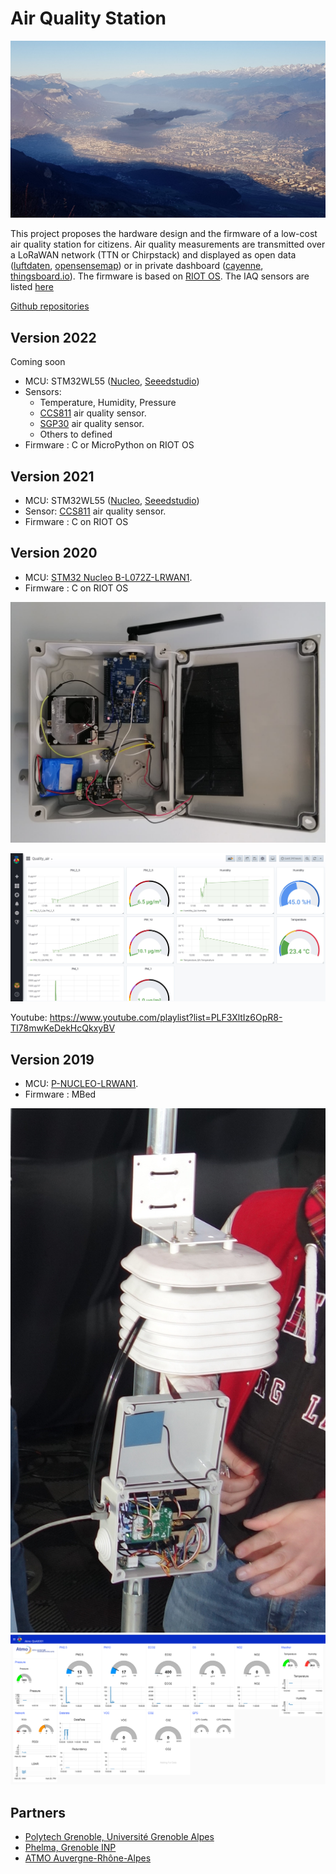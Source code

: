 # Air Quality Station

![Fire at Grenoble 20-11-2021](images/FEpQweSWUAI8UEH.jpg)

This project proposes the hardware design and the firmware of a low-cost air quality station for citizens.
Air quality measurements are transmitted over a LoRaWAN network (TTN or Chirpstack) and displayed as open data ([luftdaten](https://luftdaten.info/), [opensensemap](https://opensensemap.org/)) or in private dashboard ([cayenne](https://accounts.mydevices.com), [thingsboard.io](https://thingsboard.io/)).
The firmware is based on [RIOT OS](https://riot-os.org/).
The IAQ sensors are listed [here](./sensors.md)

[Github repositories](https://github.com/airqualitystation)

## Version 2022
Coming soon
* MCU: STM32WL55 ([Nucleo](https://www.st.com/en/evaluation-tools/nucleo-wl55jc.html), [Seeedstudio](https://wiki.seeedstudio.com/LoRa_E5_Dev_Board/))
* Sensors:
  * Temperature, Humidity, Pressure
  * [CCS811](https://github.com/airqualitystation/firmware/blob/master/ccs811.md) air quality sensor.
  * [SGP30](https://wiki.seeedstudio.com/Grove-VOC_and_eCO2_Gas_Sensor-SGP30/) air quality sensor.
  * Others to defined
* Firmware : C or MicroPython on RIOT OS

## Version 2021
* MCU: STM32WL55 ([Nucleo](https://www.st.com/en/evaluation-tools/nucleo-wl55jc.html), [Seeedstudio](https://wiki.seeedstudio.com/LoRa_E5_Dev_Board/))
* Sensor: [CCS811](https://github.com/airqualitystation/firmware/blob/master/ccs811.md) air quality sensor.
* Firmware : C on RIOT OS

## Version 2020

* MCU: [STM32 Nucleo B-L072Z-LRWAN1](https://www.st.com/en/evaluation-tools/b-l072z-lrwan1.html).
* Firmware : C on RIOT OS

![Air Quality Polytech Project Station](images/Station_meteo)

![Air Quality Polytech Project Grafana](images/Projet_Qualite_Air_Grafana_Dashboard.JPG)

Youtube: https://www.youtube.com/playlist?list=PLF3XltIz6OpR8-TI78mwKeDekHcQkxyBV

## Version 2019

* MCU: [P-NUCLEO-LRWAN1](https://www.st.com/en/evaluation-tools/p-nucleo-lrwan1.html).
* Firmware : MBed

![Air Quality Station v1](images/atmo-station-d.jpg)
![Air Quality Dashboard](images/atmo-nodered-3.png)

## Partners
* [Polytech Grenoble, Université Grenoble Alpes](https://www.polytech-grenoble.fr/)
* [Phelma, Grenoble INP](https://phelma.grenoble-inp.fr/)
* [ATMO Auvergne-Rhône-Alpes](https://www.atmo-auvergnerhonealpes.fr/)
